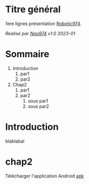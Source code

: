 # Titre général

1ere lignes présentation  [Robotic974].

*Réalisé par [Nao974] v1.0 2023-01*

# Sommaire

1. Introduction
    1. par1
    1. par2
1. Chap2
    1. par1
    1. par2
        1. sous par1
        1. sous par2


# Introduction

blablabal

# chap2

Télécharger l'application Android [apk]

[FICHES]: ./FICHES
[apk]: ./android_apk/MouseDroid_MSE6.apk

[Robotic974]:      https://www.facebook.com/robotic974
[Nao974]:          https://www.youtube.com/@Nao974Robotic
